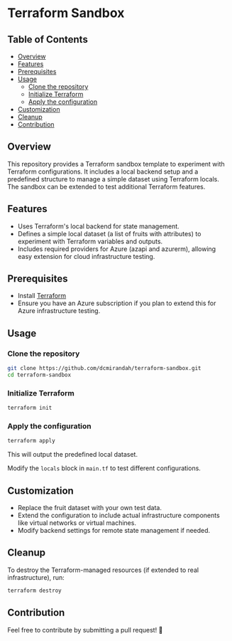 # Terraform Sandbox

## Table of Contents

- [Overview](#overview)
- [Features](#features)
- [Prerequisites](#prerequisites)
- [Usage](#usage)
  - [Clone the repository](#clone-the-repository)
  - [Initialize Terraform](#initialize-terraform)
  - [Apply the configuration](#apply-the-configuration)
- [Customization](#customization)
- [Cleanup](#cleanup)
- [Contribution](#contribution)

## Overview

This repository provides a Terraform sandbox template to experiment with Terraform configurations. It includes a local backend setup and a predefined structure to manage a simple dataset using Terraform locals. The sandbox can be extended to test additional Terraform features.

## Features

- Uses Terraform's local backend for state management.
- Defines a simple local dataset (a list of fruits with attributes) to experiment with Terraform variables and outputs.
- Includes required providers for Azure (azapi and azurerm), allowing easy extension for cloud infrastructure testing.

## Prerequisites

- Install [Terraform](https://www.terraform.io/downloads.html)
- Ensure you have an Azure subscription if you plan to extend this for Azure infrastructure testing.

## Usage

### Clone the repository

```sh
git clone https://github.com/dcmirandah/terraform-sandbox.git
cd terraform-sandbox
```

### Initialize Terraform

```sh
terraform init
```

### Apply the configuration

```sh
terraform apply
```

This will output the predefined local dataset.

Modify the `locals` block in `main.tf` to test different configurations.

## Customization

- Replace the fruit dataset with your own test data.
- Extend the configuration to include actual infrastructure components like virtual networks or virtual machines.
- Modify backend settings for remote state management if needed.

## Cleanup

To destroy the Terraform-managed resources (if extended to real infrastructure), run:

```sh
terraform destroy
```

## Contribution

Feel free to contribute by submitting a pull request! 🚀
